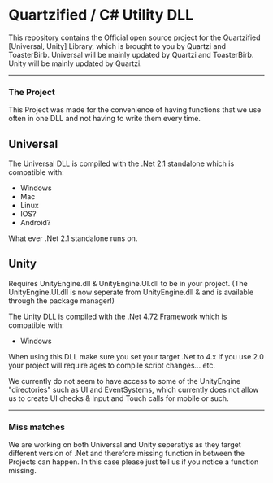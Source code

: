 # Quartzified / C# Utility DLL



This repository contains the Official open source project for the Quartzified [Universal, Unity] Library, which is brought to you by Quartzi and ToasterBirb.
Universal will be mainly updated by Quartzi and ToasterBirb.
Unity will be mainly updated by Quartzi.

<hr>

### The Project

This Project was made for the convenience of having functions that we use often in one DLL and not having to write them every time.



## Universal

The Universal DLL is compiled with the .Net 2.1 standalone which is compatible with:

- Windows
- Mac
- Linux
- IOS?
- Android?

What ever .Net 2.1 standalone runs on.



## Unity
Requires UnityEngine.dll & UnityEngine.UI.dll to be in your project.
(The UnityEngine.UI.dll is now seperate from UnityEngine.dll & and is available through the package manager!)

The Unity DLL is compiled with the .Net 4.72 Framework which is compatible with:

- Windows

When using this DLL make sure you set your target .Net to 4.x 
If you use 2.0 your project will require ages to compile script changes... etc.

We currently do not seem to have access to some of the UnityEngine "directories" such as UI and EventSystems, which currently does not allow us to create UI checks & Input and Touch calls for mobile or such.

<hr>

### Miss matches

We are working on both Universal and Unity seperatlys as they target different version of .Net and therefore missing function in between the Projects can happen. 
In this case please just tell us if you notice a function missing.
